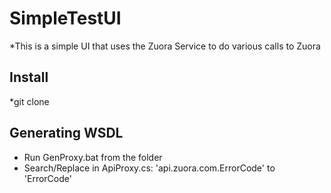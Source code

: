 # SimpleTestUI
*This is a simple UI that uses the Zuora Service to do various calls to Zuora
## Install
*git clone
## Generating WSDL
* Run GenProxy.bat from the folder
* Search/Replace in ApiProxy.cs: 'api.zuora.com.ErrorCode' to 'ErrorCode'